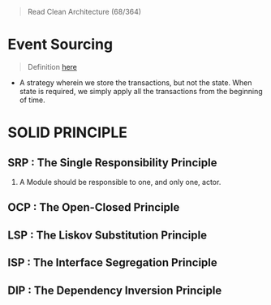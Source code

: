 > Read Clean Architecture (68/364)
# Event Sourcing
> Definition [here](https://martinfowler.com/eaaDev/EventSourcing.html)
- A strategy wherein we store the transactions, but not the state. When state is required, we simply apply all the transactions from the beginning of time.

# SOLID PRINCIPLE

## SRP : The Single Responsibility Principle

1. A Module should be responsible to one, and only one, actor.

## OCP : The Open-Closed Principle

## LSP : The Liskov Substitution Principle

## ISP : The Interface Segregation Principle

## DIP : The Dependency Inversion Principle
<!--stackedit_data:
eyJoaXN0b3J5IjpbLTEwNTU1Nzg1NDAsMTc1MjMyNDUyOSwyMT
EwOTQ1MjY1XX0=
-->
